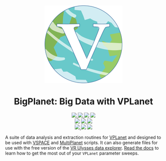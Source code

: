 <p align="center">
  <img width = "250" src="docs/VPLanetLogo.png?raw=true"/>
</p>

<h1 align="center">BigPlanet: Big Data with VPLanet</h1>

<p align="center">
  <a href="https://VirtualPlanetaryLaboratory.github.io/bigplanet/">
    <img src="https://img.shields.io/badge/read-the_docs-blue.svg?style=flat">
  </a>
  <a href="https://github.com/VirtualPlanetaryLaboratory/bigplanet/actions/workflows/docs.yml">
    <img src="https://github.com/VirtualPlanetaryLaboratory/bigplanet/actions/workflows/docs.yml/badge.svg">
  </a> 
  <a href="LICENSE"><img src="https://img.shields.io/badge/license-MIT-purple.svg"></a>
  <a href="https://VirtualPlanetaryLaboratory.github.io/vplanet/conduct.html">
    <img src="https://img.shields.io/badge/Code%20of-Conduct-7d93c7.svg">
  </a>
  <br>
  <img src="https://img.shields.io/badge/Unit%20Tests-10-darkblue.svg">
  <a href="https://github.com/VirtualPlanetaryLaboratory/bigplanet/actions/workflows/tests.yml">
    <img src="https://github.com/VirtualPlanetaryLaboratory/bigplanet/actions/workflows/tests.yml/badge.svg">
  </a>
  <img src="https://img.shields.io/badge/Python-3.6--3.9-orange.svg">
  <br>
  <a href="https://github.com/VirtualPlanetaryLaboratory/bigplanet/actions/workflows/pip-install.yml">
    <img src="https://github.com/VirtualPlanetaryLaboratory/bigplanet/actions/workflows/pip-install.yml/badge.svg">
  </a>
  <img src="https://img.shields.io/badge/Python-3.6--3.9-orange.svg">
  <img src = "https://img.shields.io/badge/Platforms-Linux_|%20macOS-darkgreen.svg?style=flat">
</p>

A suite of data analysis and extraction routines for [VPLanet](https://github.com/VirtualPlanetaryLaboratory/vplanet) and designed to be used with [VSPACE](https://github.com/VirtualPlanetaryLaboratory/vspace) and [MultiPlanet](https://github.com/VirtualPlanetaryLaboratory/multi-planet) scripts. It can also generate files for use with the free version of the [VR Ulysses data explorer](https://www.vrulysses.com/download-ulysses). [Read the docs](https://VirtualPlanetaryLaboratory.github.io/bigplanet/) to learn how to get the most out of your `VPLanet` parameter sweeps.
